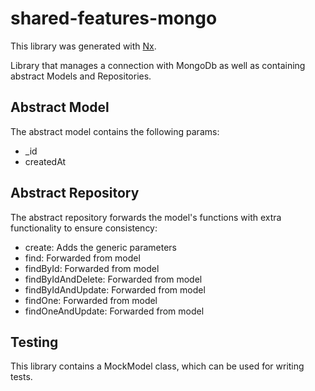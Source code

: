 # shared-features-mongo

This library was generated with [Nx](https://nx.dev).

Library that manages a connection with MongoDb as well as containing abstract Models and Repositories.

## Abstract Model

The abstract model contains the following params:

- \_id
- createdAt

## Abstract Repository

The abstract repository forwards the model's functions with extra functionality to ensure consistency:

- create: Adds the generic parameters
- find: Forwarded from model
- findById: Forwarded from model
- findByIdAndDelete: Forwarded from model
- findByIdAndUpdate: Forwarded from model
- findOne: Forwarded from model
- findOneAndUpdate: Forwarded from model

## Testing

This library contains a MockModel class, which can be used for writing tests.
